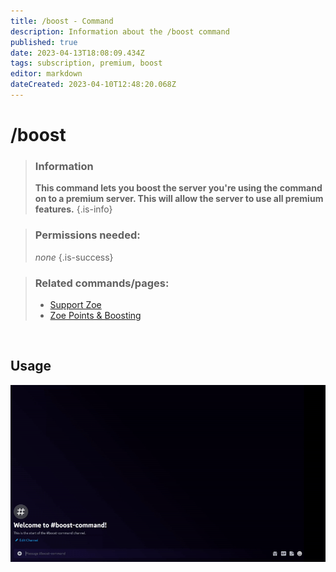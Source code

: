 ```yaml
---
title: /boost - Command
description: Information about the /boost command
published: true
date: 2023-04-13T18:08:09.434Z
tags: subscription, premium, boost
editor: markdown
dateCreated: 2023-04-10T12:48:20.068Z
---
```


# /boost

>### Information
>**This command lets you boost the server you're using the command on to a premium server. This will allow the server to use all premium features.**
>{.is-info}

>### Permissions needed:
>*none*
>{.is-success}

>### Related commands/pages:
>-   [Support Zoe](https://wiki.zoe-discord-bot.ch/en/support)
>-   [Zoe Points & Boosting](https://wiki.zoe-discord-bot.ch/en/Zoe-Points-And-Boosting)

<br>

## Usage

![](/new_boost.gif)